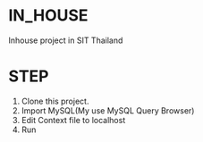 # IN_HOUSE
Inhouse project in SIT Thailand

# STEP
1. Clone this project.
2. Import MySQL(My use MySQL Query Browser)
3. Edit Context file to localhost 
4. Run
